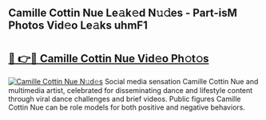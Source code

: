 ## Camille Cottin Nue Le𝚊k𝚎d N𝚞𝚍es - Part-isM Photos Vid𝚎o Le𝚊ks uhmF1

# <h2><a href="http://fb6bftz.evod.top/?m=Camille+Cottin+Nue">🔗 👉🔴 Camille Cottin Nue Vid𝚎o Ph𝚘t𝚘s</a></h2>

[![Camille Cottin Nue N𝚞d𝚎s](https://i.imgur.com/8V9OHl7.gif)](http://fb6bftz.evod.top/?m=Camille+Cottin+Nue)
Social media sensation Camille Cottin Nue and multimedia artist, celebrated for disseminating dance and lifestyle content through viral dance challenges and brief videos. Public figures Camille Cottin Nue can be role models for both positive and negative behaviors. 
